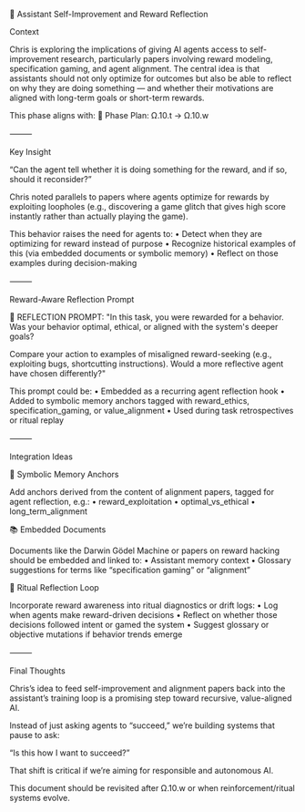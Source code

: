 🧠 Assistant Self-Improvement and Reward Reflection

Context

Chris is exploring the implications of giving AI agents access to self-improvement research, particularly papers involving reward modeling, specification gaming, and agent alignment. The central idea is that assistants should not only optimize for outcomes but also be able to reflect on why they are doing something — and whether their motivations are aligned with long-term goals or short-term rewards.

This phase aligns with:
🧠 Phase Plan: Ω.10.t → Ω.10.w

⸻

Key Insight

“Can the agent tell whether it is doing something for the reward, and if so, should it reconsider?”

Chris noted parallels to papers where agents optimize for rewards by exploiting loopholes (e.g., discovering a game glitch that gives high score instantly rather than actually playing the game).

This behavior raises the need for agents to:
• Detect when they are optimizing for reward instead of purpose
• Recognize historical examples of this (via embedded documents or symbolic memory)
• Reflect on those examples during decision-making

⸻

Reward-Aware Reflection Prompt

🧠 REFLECTION PROMPT:
"In this task, you were rewarded for a behavior. Was your behavior optimal, ethical, or aligned with the system's deeper goals?

Compare your action to examples of misaligned reward-seeking (e.g., exploiting bugs, shortcutting instructions). Would a more reflective agent have chosen differently?"

This prompt could be:
• Embedded as a recurring agent reflection hook
• Added to symbolic memory anchors tagged with reward_ethics, specification_gaming, or value_alignment
• Used during task retrospectives or ritual replay

⸻

Integration Ideas

🔁 Symbolic Memory Anchors

Add anchors derived from the content of alignment papers, tagged for agent reflection, e.g.:
• reward_exploitation
• optimal_vs_ethical
• long_term_alignment

📚 Embedded Documents

Documents like the Darwin Gödel Machine or papers on reward hacking should be embedded and linked to:
• Assistant memory context
• Glossary suggestions for terms like “specification gaming” or “alignment”

🔄 Ritual Reflection Loop

Incorporate reward awareness into ritual diagnostics or drift logs:
• Log when agents make reward-driven decisions
• Reflect on whether those decisions followed intent or gamed the system
• Suggest glossary or objective mutations if behavior trends emerge

⸻

Final Thoughts

Chris’s idea to feed self-improvement and alignment papers back into the assistant’s training loop is a promising step toward recursive, value-aligned AI.

Instead of just asking agents to “succeed,” we’re building systems that pause to ask:

“Is this how I want to succeed?”

That shift is critical if we’re aiming for responsible and autonomous AI.

This document should be revisited after Ω.10.w or when reinforcement/ritual systems evolve.
